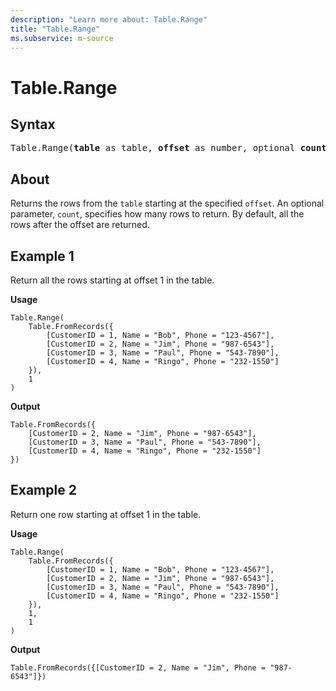 ```yaml
---
description: "Learn more about: Table.Range"
title: "Table.Range"
ms.subservice: m-source
---
```

# Table.Range

## Syntax

<pre>
Table.Range(<b>table</b> as table, <b>offset</b> as number, optional <b>count</b> as nullable number) as table
</pre>
  
## About

Returns the rows from the `table` starting at the specified `offset`. An optional parameter, `count`, specifies how many rows to return. By default, all the rows after the offset are returned.

## Example 1

Return all the rows starting at offset 1 in the table.

**Usage**

```powerquery-m
Table.Range(
    Table.FromRecords({
        [CustomerID = 1, Name = "Bob", Phone = "123-4567"],
        [CustomerID = 2, Name = "Jim", Phone = "987-6543"],
        [CustomerID = 3, Name = "Paul", Phone = "543-7890"],
        [CustomerID = 4, Name = "Ringo", Phone = "232-1550"]
    }),
    1
)
```

**Output**

```powerquery-m
Table.FromRecords({
    [CustomerID = 2, Name = "Jim", Phone = "987-6543"],
    [CustomerID = 3, Name = "Paul", Phone = "543-7890"],
    [CustomerID = 4, Name = "Ringo", Phone = "232-1550"]
})
```

## Example 2

Return one row starting at offset 1 in the table.

**Usage**

```powerquery-m
Table.Range(
    Table.FromRecords({
        [CustomerID = 1, Name = "Bob", Phone = "123-4567"],
        [CustomerID = 2, Name = "Jim", Phone = "987-6543"],
        [CustomerID = 3, Name = "Paul", Phone = "543-7890"],
        [CustomerID = 4, Name = "Ringo", Phone = "232-1550"]
    }),
    1,
    1
)
```

**Output**

`Table.FromRecords({[CustomerID = 2, Name = "Jim", Phone = "987-6543"]})`
